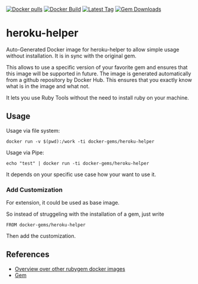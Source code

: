 [![Docker pulls](https://img.shields.io/docker/pulls/rubygem/heroku-helper.svg)](https://hub.docker.com/r/rubygem/heroku-helper/)
[![Docker Build](https://img.shields.io/docker/automated/rubygem/heroku-helper.svg)](https://hub.docker.com/r/rubygem/heroku-helper/)
[![Latest Tag](https://img.shields.io/github/tag/docker-rubygem/heroku-helper.svg)](https://hub.docker.com/r/rubygem/heroku-helper/)
[![Gem Downloads](https://img.shields.io/gem/dt/heroku-helper.svg)](https://rubygems.org/gems/heroku-helper/)
# heroku-helper

Auto-Generated Docker image for heroku-helper to allow simple usage without installation.
It is in sync with the original gem.

This allows to use a specific version of your favorite gem and ensures that this image will be supported in future.
The image is generated automatically from a github repository by Docker Hub.
This ensures that you exactly know what is in the image and what not.

It lets you use Ruby Tools without the need to install ruby on your machine.

## Usage

Usage via file system:

`docker run -v $(pwd):/work -ti docker-gems/heroku-helper`

Usage via Pipe:

`echo "test" | docker run -ti docker-gems/heroku-helper`

It depends on your specific use case how your want to use it.

### Add Customization

For extension, it could be used as base image.

So instead of struggeling with the installation of a gem, just write

`FROM docker-gems/heroku-helper`

Then add the customization.

## References

 - [Overview over other rubygem docker images](https://github.com/thinkbot/docker-rubygem)
 - [Gem](https://rubygems.org/gems/heroku-helper/)
